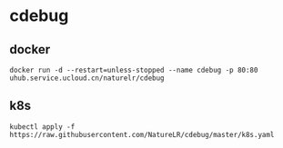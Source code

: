 # cdebug

## docker

```shell
docker run -d --restart=unless-stopped --name cdebug -p 80:80  uhub.service.ucloud.cn/naturelr/cdebug
```

## k8s

```shell
kubectl apply -f https://raw.githubusercontent.com/NatureLR/cdebug/master/k8s.yaml
```
